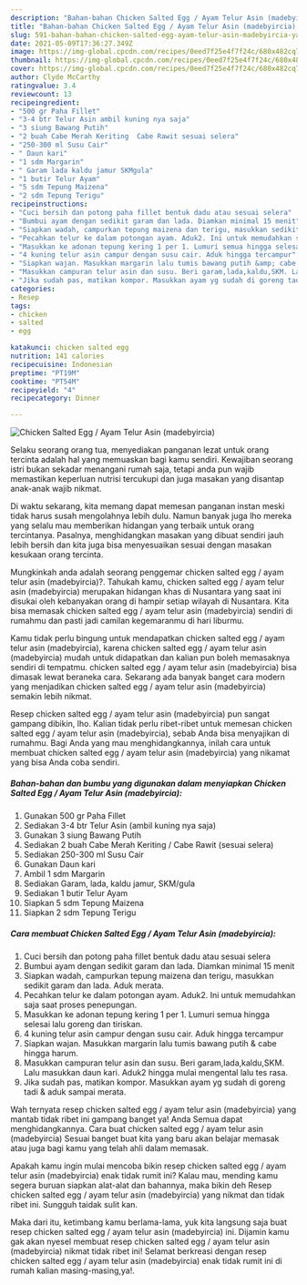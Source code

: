 ```yaml
---
description: "Bahan-bahan Chicken Salted Egg / Ayam Telur Asin (madebyircia) yang enak Untuk Jualan"
title: "Bahan-bahan Chicken Salted Egg / Ayam Telur Asin (madebyircia) yang enak Untuk Jualan"
slug: 591-bahan-bahan-chicken-salted-egg-ayam-telur-asin-madebyircia-yang-enak-untuk-jualan
date: 2021-05-09T17:36:27.349Z
image: https://img-global.cpcdn.com/recipes/0eed7f25e4f7f24c/680x482cq70/chicken-salted-egg-ayam-telur-asin-madebyircia-foto-resep-utama.jpg
thumbnail: https://img-global.cpcdn.com/recipes/0eed7f25e4f7f24c/680x482cq70/chicken-salted-egg-ayam-telur-asin-madebyircia-foto-resep-utama.jpg
cover: https://img-global.cpcdn.com/recipes/0eed7f25e4f7f24c/680x482cq70/chicken-salted-egg-ayam-telur-asin-madebyircia-foto-resep-utama.jpg
author: Clyde McCarthy
ratingvalue: 3.4
reviewcount: 13
recipeingredient:
- "500 gr Paha Fillet"
- "3-4 btr Telur Asin ambil kuning nya saja"
- "3 siung Bawang Putih"
- "2 buah Cabe Merah Keriting  Cabe Rawit sesuai selera"
- "250-300 ml Susu Cair"
- " Daun kari"
- "1 sdm Margarin"
- " Garam lada kaldu jamur SKMgula"
- "1 butir Telur Ayam"
- "5 sdm Tepung Maizena"
- "2 sdm Tepung Terigu"
recipeinstructions:
- "Cuci bersih dan potong paha fillet bentuk dadu atau sesuai selera"
- "Bumbui ayam dengan sedikit garam dan lada. Diamkan minimal 15 menit"
- "Siapkan wadah, campurkan tepung maizena dan terigu, masukkan sedikit garam dan lada. Aduk merata."
- "Pecahkan telur ke dalam potongan ayam. Aduk2. Ini untuk memudahkan saja saat proses penepungan."
- "Masukkan ke adonan tepung kering 1 per 1. Lumuri semua hingga selesai lalu goreng dan tiriskan."
- "4 kuning telur asin campur dengan susu cair. Aduk hingga tercampur"
- "Siapkan wajan. Masukkan margarin lalu tumis bawang putih &amp; cabe hingga harum."
- "Masukkan campuran telur asin dan susu. Beri garam,lada,kaldu,SKM. Lalu masukkan daun kari. Aduk2 hingga mulai mengental lalu tes rasa."
- "Jika sudah pas, matikan kompor. Masukkan ayam yg sudah di goreng tadi &amp; aduk sampai merata."
categories:
- Resep
tags:
- chicken
- salted
- egg

katakunci: chicken salted egg 
nutrition: 141 calories
recipecuisine: Indonesian
preptime: "PT19M"
cooktime: "PT54M"
recipeyield: "4"
recipecategory: Dinner

---
```



![Chicken Salted Egg / Ayam Telur Asin (madebyircia)](https://img-global.cpcdn.com/recipes/0eed7f25e4f7f24c/680x482cq70/chicken-salted-egg-ayam-telur-asin-madebyircia-foto-resep-utama.jpg)

Selaku seorang orang tua, menyediakan panganan lezat untuk orang tercinta adalah hal yang memuaskan bagi kamu sendiri. Kewajiban seorang istri bukan sekadar menangani rumah saja, tetapi anda pun wajib memastikan keperluan nutrisi tercukupi dan juga masakan yang disantap anak-anak wajib nikmat.

Di waktu  sekarang, kita memang dapat memesan panganan instan meski tidak harus susah mengolahnya lebih dulu. Namun banyak juga lho mereka yang selalu mau memberikan hidangan yang terbaik untuk orang tercintanya. Pasalnya, menghidangkan masakan yang dibuat sendiri jauh lebih bersih dan kita juga bisa menyesuaikan sesuai dengan masakan kesukaan orang tercinta. 



Mungkinkah anda adalah seorang penggemar chicken salted egg / ayam telur asin (madebyircia)?. Tahukah kamu, chicken salted egg / ayam telur asin (madebyircia) merupakan hidangan khas di Nusantara yang saat ini disukai oleh kebanyakan orang di hampir setiap wilayah di Nusantara. Kita bisa memasak chicken salted egg / ayam telur asin (madebyircia) sendiri di rumahmu dan pasti jadi camilan kegemaranmu di hari liburmu.

Kamu tidak perlu bingung untuk mendapatkan chicken salted egg / ayam telur asin (madebyircia), karena chicken salted egg / ayam telur asin (madebyircia) mudah untuk didapatkan dan kalian pun boleh memasaknya sendiri di tempatmu. chicken salted egg / ayam telur asin (madebyircia) bisa dimasak lewat beraneka cara. Sekarang ada banyak banget cara modern yang menjadikan chicken salted egg / ayam telur asin (madebyircia) semakin lebih nikmat.

Resep chicken salted egg / ayam telur asin (madebyircia) pun sangat gampang dibikin, lho. Kalian tidak perlu ribet-ribet untuk memesan chicken salted egg / ayam telur asin (madebyircia), sebab Anda bisa menyajikan di rumahmu. Bagi Anda yang mau menghidangkannya, inilah cara untuk membuat chicken salted egg / ayam telur asin (madebyircia) yang nikamat yang bisa Anda coba sendiri.

<!--inarticleads1-->

##### Bahan-bahan dan bumbu yang digunakan dalam menyiapkan Chicken Salted Egg / Ayam Telur Asin (madebyircia):

1. Gunakan 500 gr Paha Fillet
1. Sediakan 3-4 btr Telur Asin (ambil kuning nya saja)
1. Gunakan 3 siung Bawang Putih
1. Sediakan 2 buah Cabe Merah Keriting / Cabe Rawit (sesuai selera)
1. Sediakan 250-300 ml Susu Cair
1. Gunakan  Daun kari
1. Ambil 1 sdm Margarin
1. Sediakan  Garam, lada, kaldu jamur, SKM/gula
1. Sediakan 1 butir Telur Ayam
1. Siapkan 5 sdm Tepung Maizena
1. Siapkan 2 sdm Tepung Terigu




<!--inarticleads2-->

##### Cara membuat Chicken Salted Egg / Ayam Telur Asin (madebyircia):

1. Cuci bersih dan potong paha fillet bentuk dadu atau sesuai selera
1. Bumbui ayam dengan sedikit garam dan lada. Diamkan minimal 15 menit
1. Siapkan wadah, campurkan tepung maizena dan terigu, masukkan sedikit garam dan lada. Aduk merata.
1. Pecahkan telur ke dalam potongan ayam. Aduk2. Ini untuk memudahkan saja saat proses penepungan.
1. Masukkan ke adonan tepung kering 1 per 1. Lumuri semua hingga selesai lalu goreng dan tiriskan.
1. 4 kuning telur asin campur dengan susu cair. Aduk hingga tercampur
1. Siapkan wajan. Masukkan margarin lalu tumis bawang putih &amp; cabe hingga harum.
1. Masukkan campuran telur asin dan susu. Beri garam,lada,kaldu,SKM. Lalu masukkan daun kari. Aduk2 hingga mulai mengental lalu tes rasa.
1. Jika sudah pas, matikan kompor. Masukkan ayam yg sudah di goreng tadi &amp; aduk sampai merata.




Wah ternyata resep chicken salted egg / ayam telur asin (madebyircia) yang mantab tidak ribet ini gampang banget ya! Anda Semua dapat menghidangkannya. Cara buat chicken salted egg / ayam telur asin (madebyircia) Sesuai banget buat kita yang baru akan belajar memasak atau juga bagi kamu yang telah ahli dalam memasak.

Apakah kamu ingin mulai mencoba bikin resep chicken salted egg / ayam telur asin (madebyircia) enak tidak rumit ini? Kalau mau, mending kamu segera buruan siapkan alat-alat dan bahannya, maka bikin deh Resep chicken salted egg / ayam telur asin (madebyircia) yang nikmat dan tidak ribet ini. Sungguh taidak sulit kan. 

Maka dari itu, ketimbang kamu berlama-lama, yuk kita langsung saja buat resep chicken salted egg / ayam telur asin (madebyircia) ini. Dijamin kamu gak akan nyesel membuat resep chicken salted egg / ayam telur asin (madebyircia) nikmat tidak ribet ini! Selamat berkreasi dengan resep chicken salted egg / ayam telur asin (madebyircia) enak tidak rumit ini di rumah kalian masing-masing,ya!.

